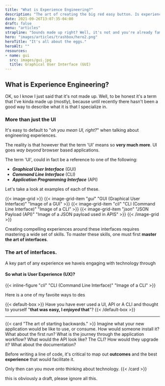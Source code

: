 ```yaml
---
title: "What is Experience Engineering?"
description: "The art of creating the big red easy button. Is experience engineering even a real thing? Let's talk about what it means to engineer experiences."
date: 2021-09-26T13:07:35-04:00
draft: false
menu: "articles"
strapline: "Sounds made up right? Well, it's not and you're already familiar with it."
hero: "images/articles/trashbox/hero2.png"
heroTitle: "It's all about the eggs."
heroAlt: ""
resources:
- name: gui
  src: images/gui.jpg
  title: Graphical User Interface (GUI)
---
```


## What is Experience Engineering?

OK, so I know I just said that it's not made up. Well, to be honest it's a term that I've kinda made up (mostly), because until recently there hasn't been a good way to describe what it is that I specialize in. 

### More than just the UI

It's easy to default to "_oh you mean UI, right?_" when talking about engineering experiences.

The reality is that however that the term 'UI' means so **very much more**. UI goes _way beyond_ browser based applications.

The term 'UI', could in fact be a reference to one of the following: 

- **_Graphical User Interface_** (GUI)
- **_Command Line Interface_** (CLI)
- **_Application Programming Interface_** (API)

Let's take a look at examples of each of these. 

{{< image-grid >}}
    {{< image-grid-item "*gui*" "GUI (Graphical User Interface)" "Image of a GUI" >}}
    {{< image-grid-item "*cli*" "CLI (Command Line Interface)" "Image of a CLI" >}}
    {{< image-grid-item "*json*" "JSON Payload (API)" "Image of a JSON payload used in APIS" >}}
{{< /image-grid >}}

Creating compelling experiences around these interfaces requires mastering a wide set of skills. To master these skills, one must first **master the art of interfaces**.

### The art of interfaces.

A key part of any experience we haveis engaging with technology through
#### So what is User Experience (UX)?


 {{< inline-figure "*cli*" "CLI (Command Line Interface)" "Image of a CLI" >}}

Here is a one of my favoite ways to des



{{< default-box >}}
Have you have ever used a UI, API or A CLI and thought to yourself "**that was easy, I _enjoyed_ that**"?
{{< /default-box >}}

---

{{< card "The art of starting backwards." >}}
Imagine what your new application would be like to use, or consume. How would someone install it? What about the first run? What is the 
journey through the application workflow? What would the API look like? The CLI? How would they upgrade it? What about the documentation? 

Before writing a line of code, it's critical to map out **outcomes** and the best **experience** that would facilitate it. 

Only then can you move onto thinking about technology.
{{< /card >}}

this is obviously a draft, please ignore all this.